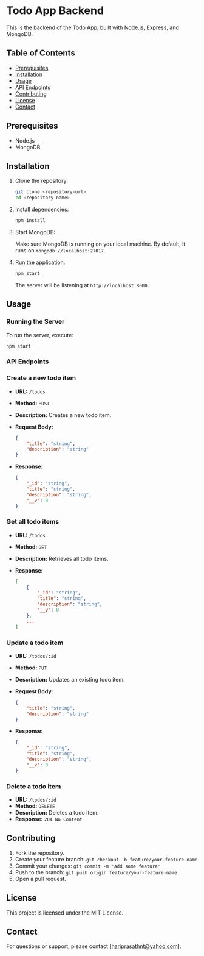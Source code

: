 # Todo App Backend

This is the backend of the Todo App, built with Node.js, Express, and MongoDB.

## Table of Contents

- [Prerequisites](#prerequisites)
- [Installation](#installation)
- [Usage](#usage)
- [API Endpoints](#api-endpoints)
- [Contributing](#contributing)
- [License](#license)
- [Contact](#contact)

## Prerequisites

- Node.js
- MongoDB

## Installation

1. Clone the repository:

    ```bash
    git clone <repository-url>
    cd <repository-name>
    ```

2. Install dependencies:

    ```bash
    npm install
    ```

3. Start MongoDB:

    Make sure MongoDB is running on your local machine. By default, it runs on `mongodb://localhost:27017`.

4. Run the application:

    ```bash
    npm start
    ```

    The server will be listening at `http://localhost:8000`.

## Usage

### Running the Server

To run the server, execute:

```bash
npm start
```
### API Endpoints

### Create a new todo item

- **URL:** `/todos`
- **Method:** `POST`
- **Description:** Creates a new todo item.
- **Request Body:**

    ```json
    {
        "title": "string",
        "description": "string"
    }
    ```

- **Response:**

    ```json
    {
        "_id": "string",
        "title": "string",
        "description": "string",
        "__v": 0
    }
    ```

### Get all todo items

- **URL:** `/todos`
- **Method:** `GET`
- **Description:** Retrieves all todo items.
- **Response:**

    ```json
    [
        {
            "_id": "string",
            "title": "string",
            "description": "string",
            "__v": 0
        },
        ...
    ]
    ```

### Update a todo item

- **URL:** `/todos/:id`
- **Method:** `PUT`
- **Description:** Updates an existing todo item.
- **Request Body:**

    ```json
    {
        "title": "string",
        "description": "string"
    }
    ```

- **Response:**

    ```json
    {
        "_id": "string",
        "title": "string",
        "description": "string",
        "__v": 0
    }
    ```

### Delete a todo item

- **URL:** `/todos/:id`
- **Method:** `DELETE`
- **Description:** Deletes a todo item.
- **Response:** `204 No Content`

## Contributing

1. Fork the repository.
2. Create your feature branch: `git checkout -b feature/your-feature-name`
3. Commit your changes: `git commit -m 'Add some feature'`
4. Push to the branch: `git push origin feature/your-feature-name`
5. Open a pull request.

## License

This project is licensed under the MIT License.

## Contact

For questions or support, please contact [hariprasathnt@yahoo.com].

